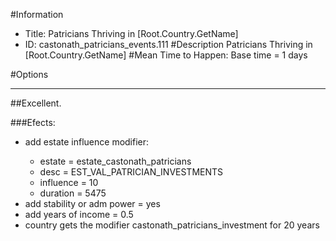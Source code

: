 #Information
 - Title: Patricians Thriving in [Root.Country.GetName]
 - ID: castonath_patricians_events.111
#Description
Patricians Thriving in [Root.Country.GetName]
#Mean Time to Happen:
Base time = 1 days

#Options

___
##Excellent.

###Efects:<ul><li>add estate influence modifier:</li><ul><li>estate = estate_castonath_patricians</li><li>desc = EST_VAL_PATRICIAN_INVESTMENTS</li><li>influence = 10</li><li>duration = 5475</li></ul><li>add stability or adm power = yes</li><li>add years of income = 0.5</li><li>country gets the modifier castonath_patricians_investment for 20 years</li></ul>

